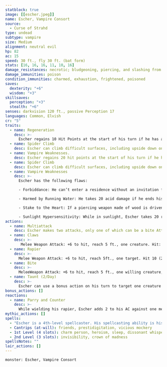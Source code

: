 ```yaml
---
statblock: true
image: [[escher.jpeg]]
name: Escher, Vampire Consort
source:
  - Curse of Strahd
type: undead
subtype: vampire
size: Medium
alignment: neutral evil
hp: 82
ac: 15
speed: 30 ft., fly 30 ft. (bat form)
stats: [16, 16, 16, 11, 10, 16]
damage_resistances: necrotic; bludgeoning, piercing, and slashing from nonmagical attacks
damage_immunities: poison
condition_immunities: charmed, exhaustion, frightened, poisoned
saves:
  dexterity: "+6"
  wisdom: "+3"
skillsaves:
  perception: "+3"
  stealth: "+6"
senses: darkvision 120 ft., passive Perception 17
languages: Common, Elvish
cr: "5"
traits:
  - name: Regeneration
    desc: >-
      Escher regains 10 Hit Points at the start of his turn if he has at least 1 hit point and isn't in sunlight or running water. If Escher takes radiant damage or damage from Holy Water, this trait doesn't function at the start of his next turn.
  - name: Spider Climb
    desc: Escher can climb difficult surfaces, including upside down on ceilings, without needing to make an ability check.
  - name: Vampire Weaknesses.
    desc: Escher regains 20 hit points at the start of his turn if he has at least 1 hit point and isn’t in running water or sunlight. If he takes radiant damage or damage from holy water, this trait doesn’t function at the start of his next turn.
  - name: Spider Climb
    desc: Escher can climb difficult surfaces, including upside down on ceilings, without needing to make an ability check.
  - name: Vampire Weaknesses
    desc: >-
      Escher has the following flaws:

      - Forbiddance: He can’t enter a residence without an invitation from one of the occupants.

      - Harmed by Running Water: He takes 20 acid damage if he ends his turn in running water.

      - Stake to the Heart: If a piercing weapon made of wood is driven into his heart while he is incapacitated in his coffin, he is paralyzed until the stake is removed.

      - Sunlight Hypersensitivity: While in sunlight, Escher takes 20 radiant damage at the start of his turn, and he has disadvantage on attack rolls and ability checks.
actions:
  - name: Multiattack
    desc: Escher makes two attacks, only one of which can be a bite Attack.
  - name: Claws
    desc: >-
       Melee Weapon Attack: +6 to hit, reach 5 ft., one creature. Hit: 8 (2d4 + 3) slashing damage. Instead of dealing damage, Escher can grapple the target (escape DC 13).
  - name: Rapier
    desc: >-
      Melee Weapon Attack: +6 to hit, reach 5ft., one target. Hit 10 (2d6 + 3) piercing damage
  - name: Bite
    desc: >-
      MeleeWeapon Attack: +6 to hit, reach 5 ft., one willing creature, or a creature that is Grappled by Escher, Incapacitated, or Restrained. Hit: 6 (1d6 + 3) piercing damage plus 7 (2d6) necrotic damage. The target's hit point maximum is reduced by an amount equal to the necrotic damage taken, and Escher regains Hit Points equal to that amount. The reduction lasts until the target finishes a Long Rest. The target dies if this Effect reduces its hit point maximum to 0.
  - name: Taunt (2/Day)
    desc: >- 
      Escher can use a bonus action on his turn to target one creature within 30 feet of him. If the target can hear Escher, the atarget must succeed on a DC 12 Charisma saving throw or have disadvantage on ability checks, attack rolls, and saving throws until the start of Escher's next turn.
bonus_actions: []
reactions:
  - name: Parry and Counter
    desc: >-
      While wielding his rapier, Escher adds 2 to his AC against one melee or ranged weapon attack that would hit him. If the attack misses, Escher can make one melee attack against the attacker if it is within his reach.
mythic_actions: []
spells:
  - "Escher is a 4th-level spellcaster. His spellcasting ability is his Charisma (spell save DC 14, +6 to hit with spell attacks). Escher has the following spells prepared:"
  - Cantrips (at-will): friends, prestidigitation, vicious mockery
  - 1st Level (4 slots): charm person, heroism, sleep, dissonant whispers, faerie fire
  - 2nd Level (3 slots): invisibility, crown of madness
spellsNotes: ""
lair_actions: []
---
```


```statblock
monster: Escher, Vampire Consort
```